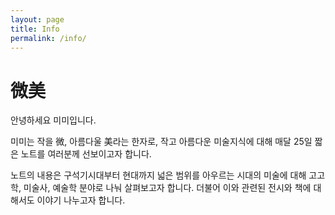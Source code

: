 ```yaml
---
layout: page
title: Info
permalink: /info/
---
```


# 微美

안녕하세요 미미입니다.

미미는 작을 微, 아름다울 美라는 한자로, 작고 아름다운 미술지식에 대해 매달 25일 짧은 노트를 여러분께 선보이고자 합니다.

노트의 내용은 구석기시대부터 현대까지 넓은 범위를 아우르는 시대의 미술에 대해 고고학, 미술사, 예술학 분야로 나눠 살펴보고자 합니다. 더불어 이와 관련된 전시와 책에 대해서도 이야기 나누고자 합니다.
